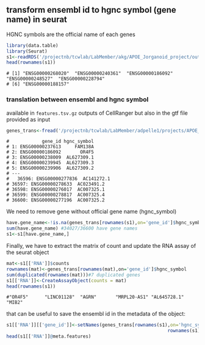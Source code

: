
## transform ensembl id to hgnc symbol (gene name) in seurat
HGNC symbols are the official name of each genes
```r
library(data.table)
library(Seurat)
s1<-readRDS('/projectnb/tcwlab/LabMember/akg/APOE_Jorganoid_project/outputs/simpleaf/sample1.rds')
head(rownames(s1))

```

```
# [1] "ENSG00000268020"  "ENSG00000240361"  "ENSG00000186092"  "ENSG00000248527"  "ENSG00000228794" 
# [6] "ENSG00000188157"
```

### translation between ensembl and hgnc symbol
available in `features.tsv.gz` outputs of CellRanger but also in the gtf file provided as input
```r
genes_trans<-fread('/projectnb/tcwlab/LabMember/adpelle1/projects/APOE_Jorganoid/outputs/CellRangerCount/sample_1/outs/filtered_feature_bc_matrix/features.tsv.gz',select = 1:2,col.names = c('gene_id','hgnc_symbol'))
```
```
#            gene_id hgnc_symbol
# 1: ENSG00000237613     FAM138A
# 2: ENSG00000186092       OR4F5
# 3: ENSG00000238009  AL627309.1
# 4: ENSG00000239945  AL627309.3
# 5: ENSG00000239906  AL627309.2
# ---                            
#   36596: ENSG00000277836  AC141272.1
# 36597: ENSG00000278633  AC023491.2
# 36598: ENSG00000276017  AC007325.1
# 36599: ENSG00000278817  AC007325.4
# 36600: ENSG00000277196  AC007325.2
```

We need to remove gene without official gene name (hgnc_symbol)

```r
have.gene_name<-!is.na(genes_trans[rownames(s1),on='gene_id']$hgnc_symbol)
sum(have.gene_name) #34027/36600 have gene names
s1<-s1[have.gene_name,]
```

Finally, we have to extract the matrix of count and update the RNA assay of the seurat object
```r
mat<-s1[['RNA']]$counts
rownames(mat)<-genes_trans[rownames(mat),on='gene_id']$hgnc_symbol
sum(duplicated(rownames(mat)))#7 duplicated genes
s1[['RNA']]<-CreateAssayObject(counts = mat)
head(rownames(s1)) 

```

```
#"OR4F5"      "LINC01128"  "AGRN"       "MRPL20-AS1" "AL645728.1" "MIB2"
```

that can be useful to save the ensembl id in the metadata of the object:
```r
s1[['RNA']][['gene_id']]<-setNames(genes_trans[rownames(s1),on='hgnc_symbol']$gene_id,
                                                           rownames(s1))
head(s1[['RNA']]@meta.features)
```
